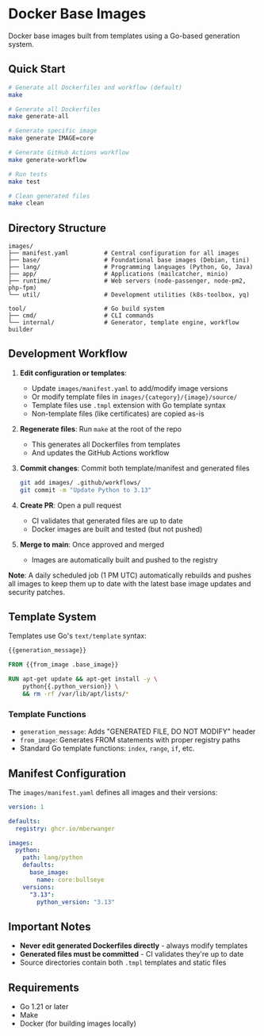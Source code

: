 # Docker Base Images

Docker base images built from templates using a Go-based generation system.

## Quick Start

```bash
# Generate all Dockerfiles and workflow (default)
make

# Generate all Dockerfiles
make generate-all

# Generate specific image
make generate IMAGE=core

# Generate GitHub Actions workflow
make generate-workflow

# Run tests
make test

# Clean generated files
make clean
```

## Directory Structure

```
images/
├── manifest.yaml          # Central configuration for all images
├── base/                  # Foundational base images (Debian, tini)
├── lang/                  # Programming languages (Python, Go, Java)
├── app/                   # Applications (mailcatcher, minio)
├── runtime/               # Web servers (node-passenger, node-pm2, php-fpm)
└── util/                  # Development utilities (k8s-toolbox, yq)

tool/                      # Go build system
├── cmd/                   # CLI commands
└── internal/              # Generator, template engine, workflow builder
```

## Development Workflow

1. **Edit configuration or templates**:
   - Update `images/manifest.yaml` to add/modify image versions
   - Or modify template files in `images/{category}/{image}/source/`
   - Template files use `.tmpl` extension with Go template syntax
   - Non-template files (like certificates) are copied as-is

2. **Regenerate files**: Run `make` at the root of the repo
   - This generates all Dockerfiles from templates
   - And updates the GitHub Actions workflow

3. **Commit changes**: Commit both template/manifest and generated files
   ```bash
   git add images/ .github/workflows/
   git commit -m "Update Python to 3.13"
   ```

4. **Create PR**: Open a pull request
   - CI validates that generated files are up to date
   - Docker images are built and tested (but not pushed)

5. **Merge to main**: Once approved and merged
   - Images are automatically built and pushed to the registry

**Note**: A daily scheduled job (1 PM UTC) automatically rebuilds and pushes all images to keep them up to date with the latest base image updates and security patches.

## Template System

Templates use Go's `text/template` syntax:

```dockerfile
{{generation_message}}

FROM {{from_image .base_image}}

RUN apt-get update && apt-get install -y \
    python{{.python_version}} \
    && rm -rf /var/lib/apt/lists/*
```

### Template Functions

- `generation_message`: Adds "GENERATED FILE, DO NOT MODIFY" header
- `from_image`: Generates FROM statements with proper registry paths
- Standard Go template functions: `index`, `range`, `if`, etc.

## Manifest Configuration

The `images/manifest.yaml` defines all images and their versions:

```yaml
version: 1

defaults:
  registry: ghcr.io/mberwanger

images:
  python:
    path: lang/python
    defaults:
      base_image:
        name: core:bullseye
    versions:
      "3.13":
        python_version: "3.13"
```

## Important Notes

- **Never edit generated Dockerfiles directly** - always modify templates
- **Generated files must be committed** - CI validates they're up to date
- Source directories contain both `.tmpl` templates and static files

## Requirements

- Go 1.21 or later
- Make
- Docker (for building images locally)
